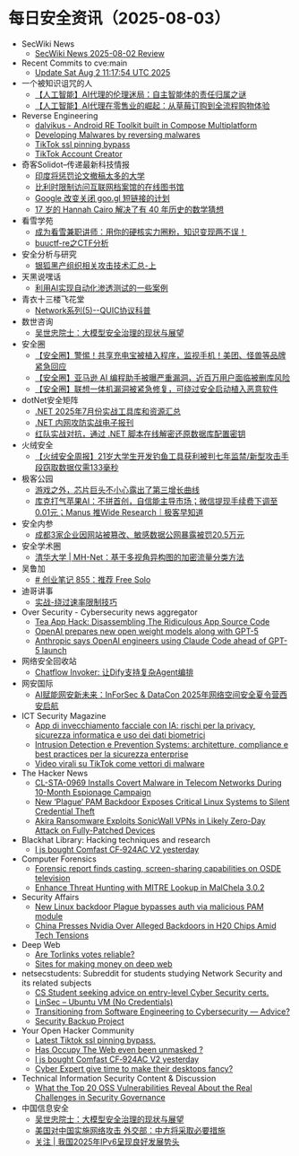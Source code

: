 # 每日安全资讯（2025-08-03）

- SecWiki News
  - [SecWiki News 2025-08-02 Review](http://www.sec-wiki.com/?2025-08-02)
- Recent Commits to cve:main
  - [Update Sat Aug  2 11:17:54 UTC 2025](https://github.com/trickest/cve/commit/081ba24b43cbc8eab5a5d57c04f94a71cce04330)
- 一个被知识诅咒的人
  - [【人工智能】AI代理的伦理迷局：自主智能体的责任归属之谜](https://blog.csdn.net/nokiaguy/article/details/149858269)
  - [【人工智能】AI代理在零售业的崛起：从草莓订购到全流程购物体验](https://blog.csdn.net/nokiaguy/article/details/149858250)
- Reverse Engineering
  - [dalvikus - Android RE Toolkit built in Compose Multiplatform](https://www.reddit.com/r/ReverseEngineering/comments/1mfrkoe/dalvikus_android_re_toolkit_built_in_compose/)
  - [Developing Malwares by reversing malwares](https://www.reddit.com/r/ReverseEngineering/comments/1mfdox1/developing_malwares_by_reversing_malwares/)
  - [TikTok ssl pinning bypass](https://www.reddit.com/r/ReverseEngineering/comments/1mg0rqc/tiktok_ssl_pinning_bypass/)
  - [TikTok Account Creator](https://www.reddit.com/r/ReverseEngineering/comments/1mfotwt/tiktok_account_creator/)
- 奇客Solidot–传递最新科技情报
  - [印度将惩罚论文撤稿太多的大学](https://www.solidot.org/story?sid=81954)
  - [比利时限制访问互联网档案馆的在线图书馆](https://www.solidot.org/story?sid=81953)
  - [Google 改变关闭 goo.gl 短链接的计划](https://www.solidot.org/story?sid=81952)
  - [17 岁的 Hannah Cairo 解决了有 40 年历史的数学猜想](https://www.solidot.org/story?sid=81951)
- 看雪学苑
  - [成为看雪兼职讲师：用你的硬核实力圈粉，知识变现两不误！](https://mp.weixin.qq.com/s?__biz=MjM5NTc2MDYxMw==&mid=2458597875&idx=1&sn=2cae8fe6987607d8c9878737c38de3e7)
  - [buuctf-re之CTF分析](https://mp.weixin.qq.com/s?__biz=MjM5NTc2MDYxMw==&mid=2458597875&idx=2&sn=b08592712fd8724bda5dbf293a097ee1)
- 安全分析与研究
  - [银狐黑产组织相关攻击技术汇总-上](https://mp.weixin.qq.com/s?__biz=MzA4ODEyODA3MQ==&mid=2247493014&idx=1&sn=d1d4d36d4ef65b2473130d9f2d345680)
- 天黑说嘿话
  - [利用AI实现自动化渗透测试的一些案例](https://mp.weixin.qq.com/s?__biz=MzI5NTQ5MTAzMA==&mid=2247484542&idx=1&sn=b98d223dc40343f2a71a6e5d5099304c)
- 青衣十三楼飞花堂
  - [Network系列(5)--QUIC协议科普](https://mp.weixin.qq.com/s?__biz=MzUzMjQyMDE3Ng==&mid=2247488468&idx=1&sn=377befaedc10760319ceb2b47b27036d)
- 数世咨询
  - [吴世忠院士：大模型安全治理的现状与展望](https://mp.weixin.qq.com/s?__biz=MzkxNzA3MTgyNg==&mid=2247539747&idx=1&sn=c58df5b92ce83c22e3f23ef5a7664f93)
- 安全圈
  - [【安全圈】警惕！共享充电宝被植入程序，监视手机！美团、怪兽等品牌紧急回应](https://mp.weixin.qq.com/s?__biz=MzIzMzE4NDU1OQ==&mid=2652070950&idx=1&sn=9240bab353134f5a4c2f327deff8fd7e)
  - [【安全圈】亚马逊 AI 编程助手被曝严重漏洞，近百万用户面临被删库风险](https://mp.weixin.qq.com/s?__biz=MzIzMzE4NDU1OQ==&mid=2652070950&idx=2&sn=4f6fb16dbaa08726d8745b5ec9066ce2)
  - [【安全圈】联想一体机漏洞被紧急修复，可绕过安全启动植入恶意软件](https://mp.weixin.qq.com/s?__biz=MzIzMzE4NDU1OQ==&mid=2652070950&idx=3&sn=b2035b38bd54d353f81c9f18d440973a)
- dotNet安全矩阵
  - [.NET 2025年7月份实战工具库和资源汇总](https://mp.weixin.qq.com/s?__biz=MzUyOTc3NTQ5MA==&mid=2247500216&idx=1&sn=e2b2b761f809120ddefa7d1af216d8c7)
  - [.NET 内网攻防实战电子报刊](https://mp.weixin.qq.com/s?__biz=MzUyOTc3NTQ5MA==&mid=2247500216&idx=2&sn=07925ea157d7c909283b1c27c3a63835)
  - [红队实战对抗，通过 .NET 脚本在线解密还原数据库配置密钥](https://mp.weixin.qq.com/s?__biz=MzUyOTc3NTQ5MA==&mid=2247500216&idx=3&sn=ce4c94e3dc9bdb1bfcae8010b6c85c69)
- 火绒安全
  - [【火绒安全周报】21岁大学生开发钓鱼工具获利被判七年监禁/新型攻击手段窃取数据仅需133毫秒](https://mp.weixin.qq.com/s?__biz=MzI3NjYzMDM1Mg==&mid=2247526183&idx=1&sn=fde88032f44b94a9ec9db0d5ce3f9fcc)
- 极客公园
  - [游戏之外，芯片巨头不小心露出了第三增长曲线](https://mp.weixin.qq.com/s?__biz=MTMwNDMwODQ0MQ==&mid=2653083988&idx=1&sn=76dabc160e51be79b35bd1f4aaa6daf2)
  - [库克打气苹果AI：不拼首创，自信能主导市场；微信提现手续费下调至0.01元；Manus 推Wide Research｜极客早知道](https://mp.weixin.qq.com/s?__biz=MTMwNDMwODQ0MQ==&mid=2653083976&idx=1&sn=1bdfd4dfe5877a84d7d49a9c06cf5dc7)
- 安全内参
  - [成都3家企业因网站被篡改、敏感数据公网暴露被罚20.5万元](https://mp.weixin.qq.com/s?__biz=MzI4NDY2MDMwMw==&mid=2247514777&idx=1&sn=2f664e6381c57c84f8b3b9940792c14f)
- 安全学术圈
  - [清华大学 | MH-Net：基于多视角异构图的加密流量分类方法](https://mp.weixin.qq.com/s?__biz=MzU5MTM5MTQ2MA==&mid=2247493202&idx=1&sn=df0d88fc643d18245afe3912d14df514)
- 吴鲁加
  - [# 创业笔记 855：推荐 Free Solo](https://mp.weixin.qq.com/s?__biz=Mzg5NDY4ODM1MA==&mid=2247485618&idx=1&sn=2470a588fceadecc096e52b39a55b763)
- 迪哥讲事
  - [实战-绕过速率限制技巧](https://mp.weixin.qq.com/s?__biz=MzIzMTIzNTM0MA==&mid=2247497981&idx=1&sn=32b6498f90b693fd3bc7633062078128)
- Over Security - Cybersecurity news aggregator
  - [Tea App Hack: Disassembling The Ridiculous App Source Code](https://medium.com/@jankammerath/tea-app-hack-disassembling-the-ridiculous-app-source-code-bc585e15bf4f)
  - [OpenAI prepares new open weight models along with GPT-5](https://www.bleepingcomputer.com/news/artificial-intelligence/openai-prepares-new-open-weight-models-along-with-gpt-5/)
  - [Anthropic says OpenAI engineers using Claude Code ahead of GPT-5 launch](https://www.bleepingcomputer.com/news/artificial-intelligence/anthropic-says-openai-engineers-using-claude-code-ahead-of-gpt-5-launch/)
- 网络安全回收站
  - [Chatflow Invoker: 让Dify支持复杂Agent编排](https://mp.weixin.qq.com/s?__biz=Mzg2MTc1NDAxMA==&mid=2247484446&idx=1&sn=f6524a24941ed65187adc85a605fa0fd)
- 网安国际
  - [AI赋能网安新未来：InForSec & DataCon 2025年网络空间安全夏令营西安启航](https://mp.weixin.qq.com/s?__biz=MzA4ODYzMjU0NQ==&mid=2652317863&idx=1&sn=58ac772acb9bbf2f88b29b60fbe074f5)
- ICT Security Magazine
  - [App di invecchiamento facciale con IA: rischi per la privacy, sicurezza informatica e uso dei dati biometrici](https://www.ictsecuritymagazine.com/notizie/app-dati-biometrici/)
  - [Intrusion Detection e Prevention Systems: architetture, compliance e best practices per la sicurezza enterprise](https://www.ictsecuritymagazine.com/articoli/intrusion-detection/)
  - [Video virali su TikTok come vettori di malware](https://www.ictsecuritymagazine.com/notizie/video-virali-tiktok/)
- The Hacker News
  - [CL-STA-0969 Installs Covert Malware in Telecom Networks During 10-Month Espionage Campaign](https://thehackernews.com/2025/08/cl-sta-0969-installs-covert-malware-in.html)
  - [New ‘Plague’ PAM Backdoor Exposes Critical Linux Systems to Silent Credential Theft](https://thehackernews.com/2025/08/new-plague-pam-backdoor-exposes.html)
  - [Akira Ransomware Exploits SonicWall VPNs in Likely Zero-Day Attack on Fully-Patched Devices](https://thehackernews.com/2025/08/akira-ransomware-exploits-sonicwall.html)
- Blackhat Library: Hacking techniques and research
  - [I js bought Comfast CF‑924AC V2 yesterday](https://www.reddit.com/r/blackhat/comments/1mfpcx4/i_js_bought_comfast_cf924ac_v2_yesterday/)
- Computer Forensics
  - [Forensic report finds casting, screen-sharing capabilities on OSDE television](https://www.reddit.com/r/computerforensics/comments/1mfzfyb/forensic_report_finds_casting_screensharing/)
  - [Enhance Threat Hunting with MITRE Lookup in MalChela 3.0.2](https://www.reddit.com/r/computerforensics/comments/1mg0czn/enhance_threat_hunting_with_mitre_lookup_in/)
- Security Affairs
  - [New Linux backdoor Plague bypasses auth via malicious PAM module](https://securityaffairs.com/180701/malware/new-linux-backdoor-plague-bypasses-auth-via-malicious-pam-module.html)
  - [China Presses Nvidia Over Alleged Backdoors in H20 Chips Amid Tech Tensions](https://securityaffairs.com/180694/intelligence/china-presses-nvidia-over-alleged-backdoors-in-h20-chips-amid-tech-tensions.html)
- Deep Web
  - [Are Torlinks votes reliable?](https://www.reddit.com/r/deepweb/comments/1mg1f5y/are_torlinks_votes_reliable/)
  - [Sites for making money on deep web](https://www.reddit.com/r/deepweb/comments/1mg15r5/sites_for_making_money_on_deep_web/)
- netsecstudents: Subreddit for students studying Network Security and its related subjects
  - [CS Student seeking advice on entry-level Cyber Security certs.](https://www.reddit.com/r/netsecstudents/comments/1mfxn4u/cs_student_seeking_advice_on_entrylevel_cyber/)
  - [LinSec – Ubuntu VM (No Credentials)](https://www.reddit.com/r/netsecstudents/comments/1mfy1zc/linsec_ubuntu_vm_no_credentials/)
  - [Transitioning from Software Engineering to Cybersecurity — Advice?](https://www.reddit.com/r/netsecstudents/comments/1mfiom9/transitioning_from_software_engineering_to/)
  - [Security Backup Project](https://www.reddit.com/r/netsecstudents/comments/1mflocu/security_backup_project/)
- Your Open Hacker Community
  - [Latest Tiktok ssl pinning bypass.](https://www.reddit.com/r/HowToHack/comments/1mg0tvc/latest_tiktok_ssl_pinning_bypass/)
  - [Has Occupy The Web even been unmasked ?](https://www.reddit.com/r/HowToHack/comments/1mfxfqd/has_occupy_the_web_even_been_unmasked/)
  - [I js bought Comfast CF‑924AC V2 yesterday](https://www.reddit.com/r/HowToHack/comments/1mfp89p/i_js_bought_comfast_cf924ac_v2_yesterday/)
  - [Cyber Expert give time to make their desktops fancy?](https://www.reddit.com/r/HowToHack/comments/1mfj2fd/cyber_expert_give_time_to_make_their_desktops/)
- Technical Information Security Content & Discussion
  - [What the Top 20 OSS Vulnerabilities Reveal About the Real Challenges in Security Governance](https://www.reddit.com/r/netsec/comments/1mfh9ol/what_the_top_20_oss_vulnerabilities_reveal_about/)
- 中国信息安全
  - [吴世忠院士：大模型安全治理的现状与展望](https://mp.weixin.qq.com/s?__biz=MzA5MzE5MDAzOA==&mid=2664246783&idx=1&sn=69c25242342c81b5e6542a0e55c11869)
  - [美国对中国实施网络攻击 外交部：中方将采取必要措施](https://mp.weixin.qq.com/s?__biz=MzA5MzE5MDAzOA==&mid=2664246783&idx=2&sn=462e1e47cab079b733e01d2baf63119e)
  - [关注 | 我国2025年IPv6呈现良好发展势头](https://mp.weixin.qq.com/s?__biz=MzA5MzE5MDAzOA==&mid=2664246783&idx=3&sn=11eac3a84f6f7cfce151c86bd175a417)
